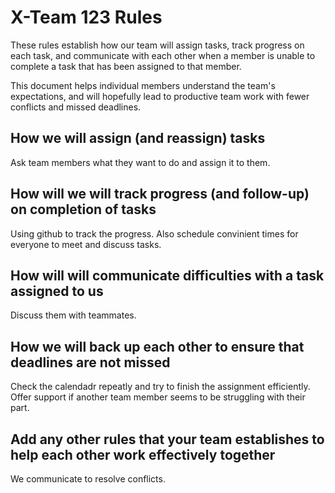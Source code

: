 # X-Team 123 Rules

These rules establish how our team will assign tasks,
track progress on each task, and communicate with each other 
when a member is unable to complete a task that has been assigned to that member.

This document helps individual members understand the team's expectations,
and will hopefully lead to productive team work with fewer conflicts
and missed deadlines.

## How we will assign (and reassign) tasks
Ask team members what they want to do and assign it to them.


## How will we will track progress (and follow-up) on completion of tasks
Using github to track the progress. Also schedule convinient times for everyone to meet and discuss tasks.


## How will will communicate difficulties with a task assigned to us
Discuss them with teammates.


## How we will back up each other to ensure that deadlines are not missed
Check the calendadr repeatly and try to finish the assignment efficiently. 
Offer support if another team member seems to be struggling with their part.


## Add any other rules that your team establishes to help each other work effectively together
We communicate to resolve conflicts.


